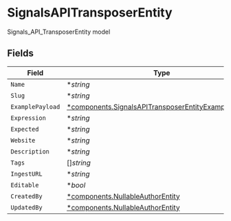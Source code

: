 # SignalsAPITransposerEntity

Signals_API_TransposerEntity model


## Fields

| Field                                                                                                                       | Type                                                                                                                        | Required                                                                                                                    | Description                                                                                                                 |
| --------------------------------------------------------------------------------------------------------------------------- | --------------------------------------------------------------------------------------------------------------------------- | --------------------------------------------------------------------------------------------------------------------------- | --------------------------------------------------------------------------------------------------------------------------- |
| `Name`                                                                                                                      | **string*                                                                                                                   | :heavy_minus_sign:                                                                                                          | N/A                                                                                                                         |
| `Slug`                                                                                                                      | **string*                                                                                                                   | :heavy_minus_sign:                                                                                                          | N/A                                                                                                                         |
| `ExamplePayload`                                                                                                            | [*components.SignalsAPITransposerEntityExamplePayload](../../models/components/signalsapitransposerentityexamplepayload.md) | :heavy_minus_sign:                                                                                                          | N/A                                                                                                                         |
| `Expression`                                                                                                                | **string*                                                                                                                   | :heavy_minus_sign:                                                                                                          | N/A                                                                                                                         |
| `Expected`                                                                                                                  | **string*                                                                                                                   | :heavy_minus_sign:                                                                                                          | N/A                                                                                                                         |
| `Website`                                                                                                                   | **string*                                                                                                                   | :heavy_minus_sign:                                                                                                          | N/A                                                                                                                         |
| `Description`                                                                                                               | **string*                                                                                                                   | :heavy_minus_sign:                                                                                                          | N/A                                                                                                                         |
| `Tags`                                                                                                                      | []*string*                                                                                                                  | :heavy_minus_sign:                                                                                                          | N/A                                                                                                                         |
| `IngestURL`                                                                                                                 | **string*                                                                                                                   | :heavy_minus_sign:                                                                                                          | N/A                                                                                                                         |
| `Editable`                                                                                                                  | **bool*                                                                                                                     | :heavy_minus_sign:                                                                                                          | N/A                                                                                                                         |
| `CreatedBy`                                                                                                                 | [*components.NullableAuthorEntity](../../models/components/nullableauthorentity.md)                                         | :heavy_minus_sign:                                                                                                          | N/A                                                                                                                         |
| `UpdatedBy`                                                                                                                 | [*components.NullableAuthorEntity](../../models/components/nullableauthorentity.md)                                         | :heavy_minus_sign:                                                                                                          | N/A                                                                                                                         |
